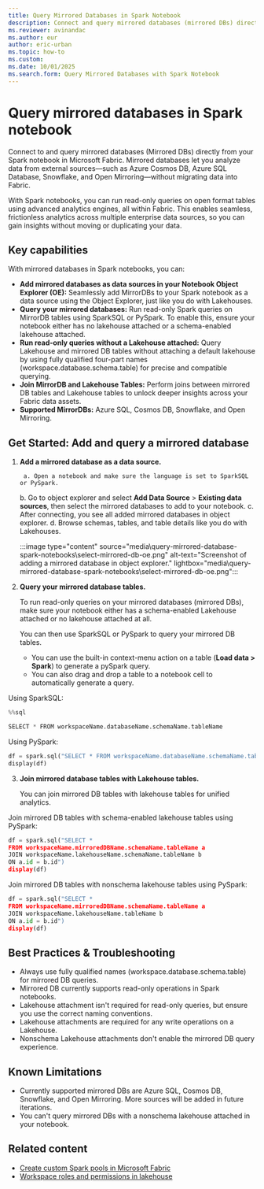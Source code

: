 ```yaml
---
title: Query Mirrored Databases in Spark Notebook
description: Connect and query mirrored databases (mirrored DBs) directly from your Spark notebooks.
ms.reviewer: avinandac
ms.author: eur
author: eric-urban
ms.topic: how-to
ms.custom:
ms.date: 10/01/2025
ms.search.form: Query Mirrored Databases with Spark Notebook
---
```


# Query mirrored databases in Spark notebook

Connect to and query mirrored databases (Mirrored DBs) directly from your Spark notebook in Microsoft Fabric. Mirrored databases let you analyze data from external sources—such as Azure Cosmos DB, Azure SQL Database, Snowflake, and Open Mirroring—without migrating data into Fabric.

With Spark notebooks, you can run read-only queries on open format tables using advanced analytics engines, all within Fabric. This enables seamless, frictionless analytics across multiple enterprise data sources, so you can gain insights without moving or duplicating your data.

## Key capabilities

With mirrored databases in Spark notebooks, you can:

- **Add mirrored databases as data sources in your Notebook Object Explorer (OE):** Seamlessly add MirrorDBs to your Spark notebook as a data source using the Object Explorer, just like you do with Lakehouses.
-  **Query your mirrored databases:** Run read-only Spark queries on MirrorDB tables using SparkSQL or PySpark. To enable this, ensure your notebook either has no lakehouse attached or a schema-enabled lakehouse attached.
- **Run read-only queries without a Lakehouse attached:** Query Lakehouse and mirrored DB tables without attaching a default lakehouse by using fully qualified four-part names (workspace.database.schema.table) for precise and compatible querying.
- **Join MirrorDB and Lakehouse Tables:** Perform joins between mirrored DB tables and Lakehouse tables to unlock deeper insights across your Fabric data assets.
- **Supported MirrorDBs:** Azure SQL, Cosmos DB, Snowflake, and Open Mirroring. 

## Get Started: Add and query a mirrored database

1. **Add a mirrored database as a data source.**

        a. Open a notebook and make sure the language is set to SparkSQL or PySpark.
    b. Go to object explorer and select **Add Data Source** > **Existing data sources**, then select the mirrored databases to add to your notebook.
    c. After connecting, you see all added mirrored databases in object explorer.
    d. Browse schemas, tables, and table details like you do with Lakehouses.

    :::image type="content" source="media\query-mirrored-database-spark-notebooks\select-mirrored-db-oe.png" alt-text="Screenshot of adding a mirrored database in object explorer." lightbox="media\query-mirrored-database-spark-notebooks\select-mirrored-db-oe.png":::

2. **Query your mirrored database tables.**

    To run read-only queries on your mirrored databases (mirrored DBs), make sure your notebook either has a schema-enabled Lakehouse attached or no lakehouse attached at all.

    You can then use SparkSQL or PySpark to query your mirrored DB tables. 
    - You can use the built-in context-menu action on a table (**Load data > Spark**) to generate a pySpark query. 
    - You can also drag and drop a table to a notebook cell to automatically generate a query. 
    

Using SparkSQL: 

```python
%%sql

SELECT * FROM workspaceName.databaseName.schemaName.tableName
```

Using PySpark: 

```python
df = spark.sql("SELECT * FROM workspaceName.databaseName.schemaName.tableName")
display(df)
```

3. **Join mirrored database tables with Lakehouse tables.**

    You can join mirrored DB tables with lakehouse tables for unified analytics. 


Join mirrored DB tables with schema-enabled lakehouse tables using PySpark:

```python
df = spark.sql("SELECT * 
FROM workspaceName.mirroredDBName.schemaName.tableName a 
JOIN workspaceName.lakehouseName.schemaName.tableName b
ON a.id = b.id")
display(df)
```
    
Join mirrored DB tables with nonschema lakehouse tables using PySpark: 

```python
df = spark.sql("SELECT * 
FROM workspaceName.mirroredDBName.schemaName.tableName a 
JOIN workspaceName.lakehouseName.tableName b
ON a.id = b.id")
display(df)
```

## Best Practices & Troubleshooting

- Always use fully qualified names (workspace.database.schema.table) for mirrored DB queries.
- Mirrored DB currently supports read-only operations in Spark notebooks.
- Lakehouse attachment isn't required for read-only queries, but ensure you use the correct naming conventions.
- Lakehouse attachments are required for any write operations on a Lakehouse.
- Nonschema Lakehouse attachments don't enable the mirrored DB query experience.

## Known Limitations

- Currently supported mirrored DBs are Azure SQL, Cosmos DB, Snowflake, and Open Mirroring. More sources will be added in future iterations.
- You can't query mirrored DBs with a nonschema lakehouse attached in your notebook.

## Related content

- [Create custom Spark pools in Microsoft Fabric](create-custom-spark-pools.md)
- [Workspace roles and permissions in lakehouse](workspace-roles-lakehouse.md)
